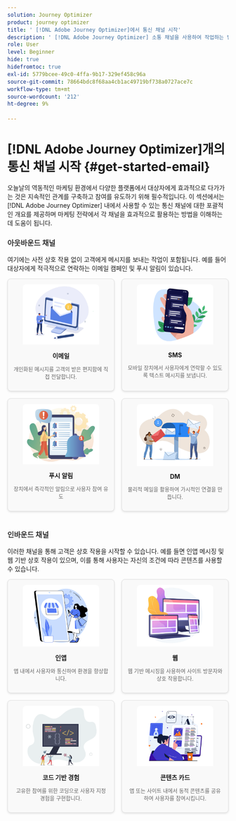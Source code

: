 ```yaml
---
solution: Journey Optimizer
product: journey optimizer
title: ' [!DNL Adobe Journey Optimizer]에서 통신 채널 시작'
description: ' [!DNL Adobe Journey Optimizer] 소통 채널을 사용하여 작업하는 방법을 알아봅니다.'
role: User
level: Beginner
hide: true
hidefromtoc: true
exl-id: 5779bcee-49c0-4ffa-9b17-329ef458c96a
source-git-commit: 78664bdc8f68aa4cb1ac49719bf738a0727ace7c
workflow-type: tm+mt
source-wordcount: '212'
ht-degree: 9%

---
```


# [!DNL Adobe Journey Optimizer]개의 통신 채널 시작 {#get-started-email}

오늘날의 역동적인 마케팅 환경에서 다양한 플랫폼에서 대상자에게 효과적으로 다가가는 것은 지속적인 관계를 구축하고 참여를 유도하기 위해 필수적입니다. 이 섹션에서는 [!DNL Adobe Journey Optimizer] 내에서 사용할 수 있는 통신 채널에 대한 포괄적인 개요를 제공하며 마케팅 전략에서 각 채널을 효과적으로 활용하는 방법을 이해하는 데 도움이 됩니다.

<!-- Outbound Channels Section -->
<div style="margin-bottom: 40px;">
    <h3 style="margin-bottom: 16px; color: #333;">아웃바운드 채널</h3>
    <p>여기에는 사전 상호 작용 없이 고객에게 메시지를 보내는 작업이 포함됩니다. 예를 들어 대상자에게 적극적으로 연락하는 이메일 캠페인 및 푸시 알림이 있습니다.
</p>
    <div style="display: grid; grid-template-columns: repeat(auto-fit, minmax(160px, 1fr)); gap: 16px;">
        <!-- Card 1: Email -->
        <div style="border: 1px solid #e0e0e0; border-radius: 8px; padding: 12px; text-align: center; background-color: #f9f9f9; box-shadow: 0 2px 4px rgba(0,0,0,0.1);">
            <a href="../email/get-started-email.md"><img src="assets/do-not-localize/email.png" alt="이메일" style="width: 80%; border-radius: 8px 8px 0 0;"></a>
            <h4 style="margin: 12px 0 8px;">이메일</h4>
            <p style="font-size: 12px; color: #666;">개인화된 메시지를 고객의 받은 편지함에 직접 전달합니다.</p>
        </div>
        <!-- Card 2: SMS -->
        <div style="border: 1px solid #e0e0e0; border-radius: 8px; padding: 12px; text-align: center; background-color: #f9f9f9; box-shadow: 0 2px 4px rgba(0,0,0,0.1);">
            <a href="../sms/get-started-sms.md"><img src="assets/do-not-localize/sms.png" alt="SMS" style="width: 80%; border-radius: 8px 8px 0 0;"></a>
            <h4 style="margin: 12px 0 8px;">SMS</h4>
            <p style="font-size: 12px; color: #666;">모바일 장치에서 사용자에게 연락할 수 있도록 텍스트 메시지를 보냅니다.</p>
        </div>
        <!-- Card 3: Push Notification -->
        <div style="border: 1px solid #e0e0e0; border-radius: 8px; padding: 12px; text-align: center; background-color: #f9f9f9; box-shadow: 0 2px 4px rgba(0,0,0,0.1);">
            <a href="../push/get-started-push.md"><img src="assets/do-not-localize/push.png" alt="푸시 알림" style="width: 80%; border-radius: 8px 8px 0 0;"></a>
            <h4 style="margin: 12px 0 8px;">푸시 알림</h4>
            <p style="font-size: 12px; color: #666;">장치에서 즉각적인 알림으로 사용자 참여 유도</p>
        </div>
        <!-- Card 4: Direct Mail -->
        <div style="border: 1px solid #e0e0e0; border-radius: 8px; padding: 12px; text-align: center; background-color: #f9f9f9; box-shadow: 0 2px 4px rgba(0,0,0,0.1);">
            <a href="../direct-mail/get-started-direct-mail.md"><img src="assets/do-not-localize/direct-mail.jpg" alt="DM" style="width: 80%; border-radius: 8px 8px 0 0;"></a>
            <h4 style="margin: 12px 0 8px;">DM</h4>
            <p style="font-size: 12px; color: #666;">물리적 메일을 활용하여 가시적인 연결을 만듭니다.</p>
        </div>
    </div>
</div>

<!-- Inbound Channels Section -->
<div>
    <h3 style="margin-bottom: 16px; color: #333;">인바운드 채널</h3>
    <p>이러한 채널을 통해 고객은 상호 작용을 시작할 수 있습니다. 예를 들면 인앱 메시징 및 웹 기반 상호 작용이 있으며, 이를 통해 사용자는 자신의 조건에 따라 콘텐츠를 사용할 수 있습니다.</p>
    <div style="display: grid; grid-template-columns: repeat(auto-fit, minmax(160px, 1fr)); gap: 16px;">
        <!-- Card 1: In-app -->
        <div style="border: 1px solid #e0e0e0; border-radius: 8px; padding: 12px; text-align: center; background-color: #f9f9f9; box-shadow: 0 2px 4px rgba(0,0,0,0.1);">
            <a href="../in-app/get-started-in-app.md"><img src="assets/do-not-localize/inapp.jpg" alt="인앱" style="width: 80%; border-radius: 8px 8px 0 0;"></a>
            <h4 style="margin: 12px 0 8px;">인앱</h4>
            <p style="font-size: 12px; color: #666;">앱 내에서 사용자와 통신하여 환경을 향상합니다.</p>
        </div>
        <!-- Card 2: Web -->
        <div style="border: 1px solid #e0e0e0; border-radius: 8px; padding: 12px; text-align: center; background-color: #f9f9f9; box-shadow: 0 2px 4px rgba(0,0,0,0.1);">
            <a href="../web/get-started-web.md"><img src="assets/do-not-localize/web.jpg" alt="웹" style="width: 80%; border-radius: 8px 8px 0 0;"></a>
            <h4 style="margin: 12px 0 8px;">웹</h4>
            <p style="font-size: 12px; color: #666;">웹 기반 메시징을 사용하여 사이트 방문자와 상호 작용합니다.</p>
        </div>
        <!-- Card 3: Code-based Experience -->
        <div style="border: 1px solid #e0e0e0; border-radius: 8px; padding: 12px; text-align: center; background-color: #f9f9f9; box-shadow: 0 2px 4px rgba(0,0,0,0.1);">
            <a href="../code-based/get-started-code-based.md"><img src="assets/do-not-localize/code.png" alt="코드 기반 경험" style="width: 80%; border-radius: 8px 8px 0 0;"></a>
            <h4 style="margin: 12px 0 8px;">코드 기반 경험</h4>
            <p style="font-size: 12px; color: #666;">고유한 참여를 위한 코딩으로 사용자 지정 경험을 구현합니다.</p>
        </div>
        <!-- Card 4: Content Cards -->
        <div style="border: 1px solid #e0e0e0; border-radius: 8px; padding: 12px; text-align: center; background-color: #f9f9f9; box-shadow: 0 2px 4px rgba(0,0,0,0.1);">
            <a href="../content-card/get-started-content-card.md"><img src="assets/do-not-localize/cards.png" alt="콘텐츠 카드" style="width: 80%; border-radius: 8px 8px 0 0;"></a>
            <h4 style="margin: 12px 0 8px;">콘텐츠 카드</h4>
            <p style="font-size: 12px; color: #666;">앱 또는 사이트 내에서 동적 콘텐츠를 공유하여 사용자를 참여시킵니다.</p>
        </div>
    </div>
</div>
